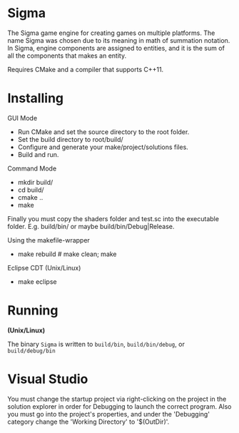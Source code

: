 Sigma
===

The Sigma game engine for creating games on multiple platforms. The name Sigma was chosen due to its meaning in math of summation notation. In Sigma, engine components are assigned to entities, and it is the sum of all the components that makes an entity.

Requires CMake and a compiler that supports C++11.


Installing
===

GUI Mode
* Run CMake and set the source directory to the root folder.
* Set the build directory to root/build/
* Configure and generate your make/project/solutions files.
* Build and run.

Command Mode
* mkdir build/
* cd build/
* cmake ..
* make

Finally you must copy the shaders folder and test.sc into the executable folder. E.g. build/bin/ or maybe build/bin/Debug|Release.

Using the makefile-wrapper
* make rebuild # make clean; make

Eclipse CDT (Unix/Linux)
* make eclipse

Running
===

__(Unix/Linux)__

The binary `Sigma` is written to `build/bin`, `build/bin/debug`, or `build/debug/bin`

Visual Studio
===
You must change the startup project via right-clicking on the project in the solution explorer in order for Debugging to launch the correct program.
Also you must go into the project's properties, and under the 'Debugging' category change the 'Working Directory' to '$(OutDir)'.
